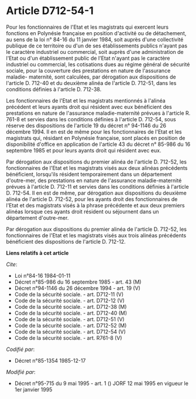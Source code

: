 # Article D712-54-1

Pour les fonctionnaires de l'Etat et les magistrats qui exercent leurs fonctions en Polynésie française en position
d'activité ou de détachement, au sens de la loi n° 84-16 du 11 janvier 1984, soit auprès d'une collectivité publique de ce
territoire ou d'un de ses établissements publics n'ayant pas le caractère industriel ou commercial, soit auprès d'une
administration de l'Etat ou d'un établissement public de l'Etat n'ayant pas le caractère industriel ou commercial, les
cotisations dues au régime général de sécurité sociale, pour la couverture des prestations en nature de l'assurance maladie-
maternité, sont calculées, par dérogation aux dispositions de l'article D. 712-40 et du deuxième alinéa de l'article D.
712-51, dans les conditions définies à l'article D. 712-38.

Les fonctionnaires de l'Etat et les magistrats mentionnés à l'alinéa précédent et leurs ayants droit qui résident avec eux
bénéficient des prestations en nature de l'assurance maladie-maternité prévues à l'article R. 761-8 et servies dans les
conditions définies à l'article D. 712-54, sous réserve des dispositions de l'article 19 du décret n° 94-1146 du 26 décembre
1994. Il en est de même pour les fonctionnaires de l'Etat et les magistrats qui, résidant en Polynésie française, sont placés
en position de disponibilité d'office en application de l'article 43 du décret n° 85-986 du 16 septembre 1985 et pour leurs
ayants droit qui résident avec eux.

Par dérogation aux dispositions du premier alinéa de l'article D. 712-52, les fonctionnaires de l'Etat et les magistrats
visés aux deux alinéas précédents bénéficient, lorsqu'ils résident temporairement dans un département d'outre-mer, des
prestations en nature de l'assurance maladie-maternité prévues à l'article D. 712-11 et servies dans les conditions définies
à l'article D. 712-54. Il en est de même, par dérogation aux dispositions du deuxième alinéa de l'article D. 712-52, pour les
ayants droit des fonctionnaires de l'Etat et des magistrats visés à la phrase précédente et aux deux premiers alinéas lorsque
ces ayants droit résident ou séjournent dans un département d'outre-mer.

Par dérogation aux dispositions du premier alinéa de l'article D. 712-52, les fonctionnaires de l'Etat et les magistrats
visés aux trois alinéas précédents bénéficient des dispositions de l'article D. 712-12.

**Liens relatifs à cet article**

_Cite_:

  - Loi n°84-16 1984-01-11
  - Décret n°85-986 du 16 septembre 1985 - art. 43 (M)
  - Décret n°94-1146 du 26 décembre 1994 - art. 19 (V)
  - Code de la sécurité sociale. - art. D712-11 (V)
  - Code de la sécurité sociale. - art. D712-12 (V)
  - Code de la sécurité sociale. - art. D712-38 (M)
  - Code de la sécurité sociale. - art. D712-40 (M)
  - Code de la sécurité sociale. - art. D712-51 (V)
  - Code de la sécurité sociale. - art. D712-52 (M)
  - Code de la sécurité sociale. - art. D712-54 (V)
  - Code de la sécurité sociale. - art. R761-8 (V)

_Codifié par_:

  - Décret n°85-1354 1985-12-17

_Modifié par_:

  - Décret n°95-715 du 9 mai 1995 - art. 1 () JORF 12 mai 1995 en vigueur le 1er janvier 1995

